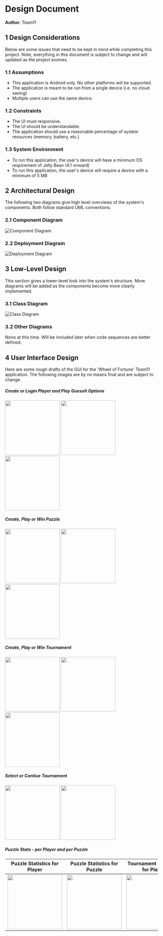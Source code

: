 # Design Document

**Author**: Team11

## 1 Design Considerations

Below are some issues that need to be kept in mind while completing this project. Note, everything in this document is subject to change and will updated as the project evolves. 

### 1.1 Assumptions

* This application is Android only. No other platforms will be supported.
* The application is meant to be run from a single device (i.e. no cloud saving)
* Multiple users can use the same device.

### 1.2 Constraints

* The UI must responsive. 
* The UI should be understandable.
* The application should use a reasonable percentage of system resources (memory, battery, etc.)

### 1.3 System Environment

* To run this application, the user's device will have a minimum OS requirement of Jelly Bean (4.1 onward)
* To run this application, the user's device will require a device with a minimum of 5 MB

## 2 Architectural Design

The following two diagrams give high level overviews of the system's components. Both follow standard UML conventions. 

### 2.1 Component Diagram

![Component Diagram](../Design-Team/Resources/component-diagram.png)

### 2.2 Deployment Diagram

![Deployment Diagram](../Design-Team/Resources/deployment-diagram.png)

## 3 Low-Level Design

This section gives a lower-level look into the system's structure. More diagrams will be added as the components become more clearly implemented. 

### 3.1 Class Diagram

![Class Diagram](../Design-Team/design-team.png)

### 3.2 Other Diagrams

None at this time. Will be included later when code sequences are better defined. 

## 4 User Interface Design

Here are some rough drafts of the GUI for the 'Wheel of Fortune' Team11 application. The following images are by no means final and are subject to change. 

##### Create or Login Player and Play GuessIt Options
<img src="../Design-Team/Resources/Beta-Mockups/login.png" width="180">
<img src="../Design-Team/Resources/Beta-Mockups/create_player.png" width="180">
<img src="../Design-Team/Resources/Beta-Mockups/play_guessit.png" width="180">

##### Create, Play or Win Puzzle
<img src="../Design-Team/Resources/Beta-Mockups/create_puzzle.png" width="180">
<img src="../Design-Team/Resources/Beta-Mockups/play_puzzle.png" width="180">
<img src="../Design-Team/Resources/Beta-Mockups/won_puzzle.png" width="180">

##### Create, Play or Win Tournament
<img src="../Design-Team/Resources/Beta-Mockups/create_tournament.png" width="180">
<img src="../Design-Team/Resources/Beta-Mockups/play_tournament.png" width="180">
<img src="../Design-Team/Resources/Beta-Mockups/won_tournament.png" width="180">

##### Select or Contiue Tournament
<img src="../Design-Team/Resources/Beta-Mockups/select_tournament.png" width="180">
<img src="../Design-Team/Resources/Beta-Mockups/select_continue_tournament.png" width="180">

##### Puzzle Stats - per Player and per Puzzle


Puzzle Statistics for Player | Puzzle Statistics for Puzzle | Tournament Statistics for Player | Tournament Statistics for Tournament
:-------------------------------:|:------------------------------------:|:------------------------------------:|:------------------------------------:
<img src="../Design-Team/Resources/Beta-Mockups/player_puzzle_stats.png" width="180"> | <img src="../Design-Team/Resources/Beta-Mockups/puzzle_stats.png" width="180"> | <img src="../Design-Team/Resources/Beta-Mockups/player_tournament_stats.png" width="180"> | <img src="../Design-Team/Resources/Beta-Mockups/tournament_stats.png" width="180">
